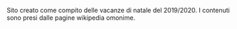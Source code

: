 Sito creato come compito delle vacanze di natale del 2019/2020. I contenuti sono presi dalle pagine wikipedia omonime.